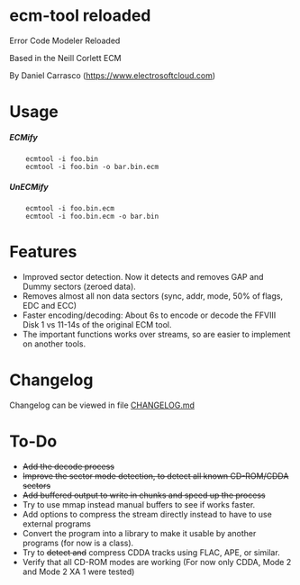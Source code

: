 # ecm-tool reloaded

Error Code Modeler Reloaded

Based in the Neill Corlett ECM

By Daniel Carrasco (https://www.electrosoftcloud.com)

# Usage

##### ECMify

        ecmtool -i foo.bin
        ecmtool -i foo.bin -o bar.bin.ecm

##### UnECMify

        ecmtool -i foo.bin.ecm
        ecmtool -i foo.bin.ecm -o bar.bin

# Features

* Improved sector detection. Now it detects and removes GAP and Dummy sectors (zeroed data).
* Removes almost all non data sectors (sync, addr, mode, 50% of flags, EDC and ECC)
* Faster encoding/decoding: About 6s to encode or decode the FFVIII Disk 1 vs 11-14s of the original ECM tool.
* The important functions works over streams, so are easier to implement on another tools.

# Changelog

Changelog can be viewed in file [CHANGELOG.md](CHANGELOG.md)

# To-Do

* ~~Add the decode process~~
* ~~Improve the sector mode detection, to detect all known CD-ROM/CDDA sectors~~
* ~~Add buffered output to write in chunks and speed up the process~~
* Try to use mmap instead manual buffers to see if works faster.
* Add options to compress the stream directly instead to have to use external programs
* Convert the program into a library to make it usable by another programs (for now is a class).
* Try to ~~detect and~~ compress CDDA tracks using FLAC, APE, or similar.
* Verify that all CD-ROM modes are working (For now only CDDA, Mode 2 and Mode 2 XA 1 were tested)